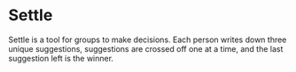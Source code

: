 # Settle

Settle is a tool for groups to make decisions. Each person writes down three unique suggestions, suggestions are crossed off one at a time, and the last suggestion left is the winner.
